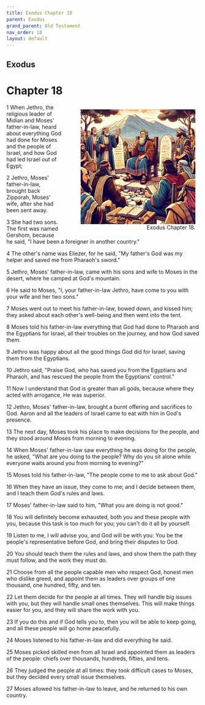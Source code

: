 ```yaml
---
title: Exodus Chapter 18
parent: Exodus
grand_parent: Old Testament
nav_order: 18
layout: default
---
```


## Exodus

# Chapter 18

<figure style="float: right; margin-right: 10px;">
    <img src="/assets/Image/Exodus/500/18.jpg" alt="Exodus Chapter 18" style="width: 300px; height: 300px; float: right;padding-left: 10px;"/>
    <figcaption style="clear: both;text-align: right;">Exodus Chapter 18.</figcaption>
</figure>
1 When Jethro, the religious leader of Midian and Moses' father-in-law, heard about everything God had done for Moses and the people of Israel, and how God had led Israel out of Egypt;

2 Jethro, Moses' father-in-law, brought back Zipporah, Moses' wife, after she had been sent away.

3 She had two sons. The first was named Gershom, because he said, "I have been a foreigner in another country."

4 The other's name was Eliezer, for he said, "My father's God was my helper and saved me from Pharaoh's sword."

5 Jethro, Moses' father-in-law, came with his sons and wife to Moses in the desert, where he camped at God's mountain.

6 He said to Moses, "I, your father-in-law Jethro, have come to you with your wife and her two sons."

7 Moses went out to meet his father-in-law, bowed down, and kissed him; they asked about each other's well-being and then went into the tent.

8 Moses told his father-in-law everything that God had done to Pharaoh and the Egyptians for Israel, all their troubles on the journey, and how God saved them.

9 Jethro was happy about all the good things God did for Israel, saving them from the Egyptians.

10 Jethro said, "Praise God, who has saved you from the Egyptians and Pharaoh, and has rescued the people from the Egyptians' control."

11 Now I understand that God is greater than all gods, because where they acted with arrogance, He was superior.

12 Jethro, Moses' father-in-law, brought a burnt offering and sacrifices to God. Aaron and all the leaders of Israel came to eat with him in God's presence.

13 The next day, Moses took his place to make decisions for the people, and they stood around Moses from morning to evening.

14 When Moses' father-in-law saw everything he was doing for the people, he asked, "What are you doing to the people? Why do you sit alone while everyone waits around you from morning to evening?"

15 Moses told his father-in-law, "The people come to me to ask about God."

16 When they have an issue, they come to me; and I decide between them, and I teach them God's rules and laws.

17 Moses' father-in-law said to him, "What you are doing is not good."

18 You will definitely become exhausted, both you and these people with you, because this task is too much for you; you can't do it all by yourself.

19 Listen to me, I will advise you, and God will be with you: You be the people's representative before God, and bring their disputes to God.

20 You should teach them the rules and laws, and show them the path they must follow, and the work they must do.

21 Choose from all the people capable men who respect God, honest men who dislike greed, and appoint them as leaders over groups of one thousand, one hundred, fifty, and ten.

22 Let them decide for the people at all times. They will handle big issues with you, but they will handle small ones themselves. This will make things easier for you, and they will share the work with you.

23 If you do this and if God tells you to, then you will be able to keep going, and all these people will go home peacefully.

24 Moses listened to his father-in-law and did everything he said.

25 Moses picked skilled men from all Israel and appointed them as leaders of the people: chiefs over thousands, hundreds, fifties, and tens.

26 They judged the people at all times: they took difficult cases to Moses, but they decided every small issue themselves.

27 Moses allowed his father-in-law to leave, and he returned to his own country.


